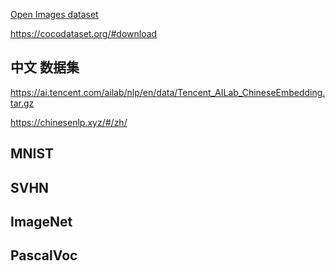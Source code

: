 
[Open Images dataset](https://storage.googleapis.com/openimages/web/download.html)

https://cocodataset.org/#download

## 中文 数据集
https://ai.tencent.com/ailab/nlp/en/data/Tencent_AILab_ChineseEmbedding.tar.gz

https://chinesenlp.xyz/#/zh/

## MNIST
## SVHN
## ImageNet
## PascalVoc